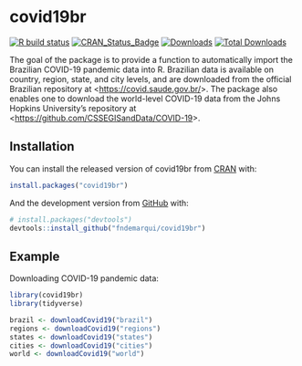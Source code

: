 
<!-- README.md is generated from README.Rmd. Please edit that file -->

# covid19br

<!-- badges: start -->

[![R build
status](https://github.com/fndemarqui/covid19br/workflows/R-CMD-check/badge.svg)](https://github.com/fndemarqui/covid19br/actions)
[![CRAN_Status_Badge](https://www.r-pkg.org/badges/version/covid19br)](https://cran.r-project.org/package=covid19br)
[![Downloads](https://cranlogs.r-pkg.org/badges/covid19br)](https://cran.r-project.org/package=covid19br)
[![Total
Downloads](https://cranlogs.r-pkg.org/badges/grand-total/covid19br?color=orange)](https://cran.r-project.org/package=covid19br)
<!-- badges: end -->

The goal of the package is to provide a function to automatically import
the Brazilian COVID-19 pandemic data into R. Brazilian data is available
on country, region, state, and city levels, and are downloaded from the
official Brazilian repository at \<<https://covid.saude.gov.br/>\>. The
package also enables one to download the world-level COVID-19 data from
the Johns Hopkins University’s repository at
\<<https://github.com/CSSEGISandData/COVID-19>\>.

## Installation

You can install the released version of covid19br from
[CRAN](https://CRAN.R-project.org) with:

``` r
install.packages("covid19br")
```

And the development version from [GitHub](https://github.com/) with:

``` r
# install.packages("devtools")
devtools::install_github("fndemarqui/covid19br")
```

## Example

Downloading COVID-19 pandemic data:

``` r
library(covid19br)
library(tidyverse)

brazil <- downloadCovid19("brazil")
regions <- downloadCovid19("regions")
states <- downloadCovid19("states")
cities <- downloadCovid19("cities")
world <- downloadCovid19("world")
```
